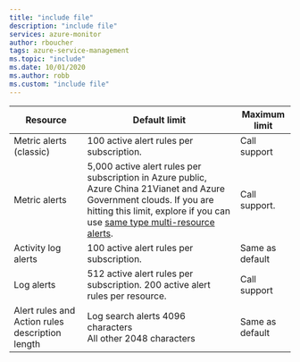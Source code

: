 ```yaml
---
title: "include file" 
description: "include file" 
services: azure-monitor
author: rboucher
tags: azure-service-management
ms.topic: "include"
ms.date: 10/01/2020
ms.author: robb
ms.custom: "include file"
---
```


| Resource | Default limit | Maximum limit |
| --- | --- | --- |
| Metric alerts (classic) |100 active alert rules per subscription. | Call support |
| Metric alerts |5,000 active alert rules per subscription in Azure public, Azure China 21Vianet and Azure Government clouds. If you are hitting this limit, explore if you can use [same type multi-resource alerts](https://docs.microsoft.com/azure/azure-monitor/platform/alerts-metric-overview#monitoring-at-scale-using-metric-alerts-in-azure-monitor).   | Call support. |
| Activity log alerts | 100 active alert rules per subscription. | Same as default |
| Log alerts | 512 active alert rules per subscription. 200 active alert rules per resource. | Call support |
| Alert rules and Action rules description length| Log search alerts 4096 characters<br/>All other 2048 characters | Same as default |
